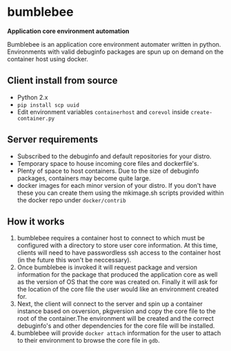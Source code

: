 # bumblebee 
**Application core environment automation**

Bumblebee is an application core environment automater written in python.  Environments with valid debuginfo packages are spun up on demand on the container host using docker.  

## Client install from source

 * Python 2.x
 * `pip install scp uuid`
 * Edit environment variables `containerhost` and `corevol` inside `create-container.py` 

## Server requirements

 * Subscribed to the debuginfo and default repositories for your distro.
 * Temporary space to house incoming core files and dockerfile's.
 * Plenty of space to host containers.  Due to the size of debuginfo packages, containers may become quite large.
 * docker images for each minor version of your distro.  If you don't have these you can create them using the mkimage.sh scripts provided within the docker repo under `docker/contrib` 


## How it works

1. bumblebee requires a container host to connect to which must be configured with a directory to store user core information.  At this time, clients will need to have passwordless ssh access to the container host (in the future this won't be neccessary).  
2. Once bumblebee is invoked it will request package and version information for the package that produced the application core as well as the version of OS that the core was created on.  Finally it will ask for the location of the core file the user would like an environment created for.
3. Next, the client will connect to the server and spin up a container instance based on osversion, pkgversion and copy the core file to the root of the container.The environment will be created and the correct debuginfo's and other dependencies for the core file will be installed.
4. bumblebee will provide `docker attach` information for the user to attach to their environment to browse the core file in `gdb`.

